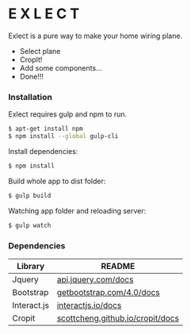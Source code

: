 # E X L E C T

Exlect is a pure way to make your home wiring plane.

  - Select plane
  - CropIt!
  - Add some components...
  - Done!!!

### Installation

Exlect requires gulp and npm to run.

```sh
$ apt-get install npm
$ npm install --global gulp-cli
```

Install dependencies:

```sh
$ npm install
```

Build whole app to dist folder:

```sh
$ gulp build
```

Watching app folder and reloading server:

```sh
$ gulp watch
```

### Dependencies

| Library | README |
| ------ | ------ |
| Jquery | [api.jquery.com/docs][JQ] |
| Bootstrap | [getbootstrap.com/4.0/docs][BS] |
| Interact.js | [interactjs.io/docs][IA] |
| Cropit | [scottcheng.github.io/cropit/docs][CR] |

[JQ]: <https://api.jquery.com/>
[BS]: <https://getbootstrap.com/docs/4.0/getting-started/introduction/>
[IA]: <http://interactjs.io/docs/>
[CR]: <http://scottcheng.github.io/cropit/>
